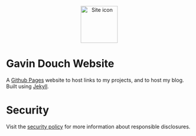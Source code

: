 <p align="center">
  <a href="https://getbootstrap.com/">
    <img src="https://gavindou.ch/assets/images/favicons/favicon-310.png" alt="Site icon" width="100" height="100">
  </a>
</p>

# Gavin Douch Website
A [Github Pages](https://pages.github.com) website to host links to my projects, and to host my blog. Built using [Jekyll](https://github.com/jekyll/jekyll).

# Security
Visit the [security policy](https://github.com/Coedice/website/security/policy) for more information about responsible disclosures.
